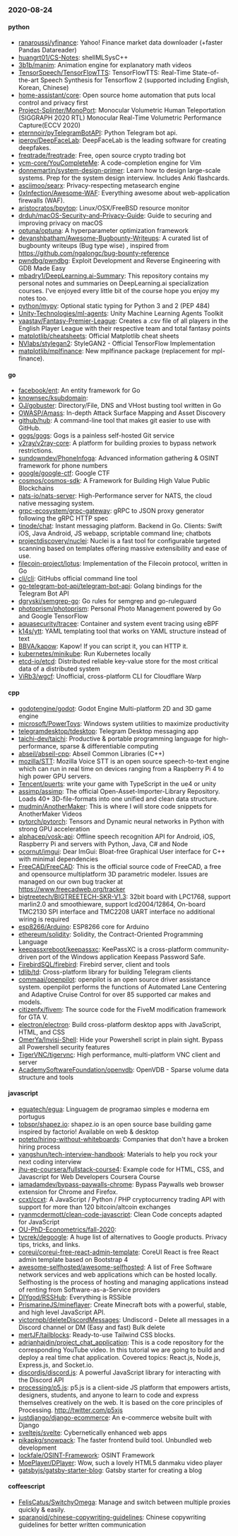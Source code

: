 ### 2020-08-24

#### python
* [ranaroussi/yfinance](https://github.com/ranaroussi/yfinance): Yahoo! Finance market data downloader (+faster Pandas Datareader)
* [huangrt01/CS-Notes](https://github.com/huangrt01/CS-Notes): shellMLSysC++
* [3b1b/manim](https://github.com/3b1b/manim): Animation engine for explanatory math videos
* [TensorSpeech/TensorFlowTTS](https://github.com/TensorSpeech/TensorFlowTTS):  TensorFlowTTS: Real-Time State-of-the-art Speech Synthesis for Tensorflow 2 (supported including English, Korean, Chinese)
* [home-assistant/core](https://github.com/home-assistant/core):  Open source home automation that puts local control and privacy first
* [Project-Splinter/MonoPort](https://github.com/Project-Splinter/MonoPort): Monocular Volumetric Human Teleportation (SIGGRAPH 2020 RTL) Monocular Real-Time Volumetric Performance Capture(ECCV 2020)
* [eternnoir/pyTelegramBotAPI](https://github.com/eternnoir/pyTelegramBotAPI): Python Telegram bot api.
* [iperov/DeepFaceLab](https://github.com/iperov/DeepFaceLab): DeepFaceLab is the leading software for creating deepfakes.
* [freqtrade/freqtrade](https://github.com/freqtrade/freqtrade): Free, open source crypto trading bot
* [ycm-core/YouCompleteMe](https://github.com/ycm-core/YouCompleteMe): A code-completion engine for Vim
* [donnemartin/system-design-primer](https://github.com/donnemartin/system-design-primer): Learn how to design large-scale systems. Prep for the system design interview. Includes Anki flashcards.
* [asciimoo/searx](https://github.com/asciimoo/searx): Privacy-respecting metasearch engine
* [0xInfection/Awesome-WAF](https://github.com/0xInfection/Awesome-WAF):  Everything awesome about web-application firewalls (WAF).
* [aristocratos/bpytop](https://github.com/aristocratos/bpytop): Linux/OSX/FreeBSD resource monitor
* [drduh/macOS-Security-and-Privacy-Guide](https://github.com/drduh/macOS-Security-and-Privacy-Guide): Guide to securing and improving privacy on macOS
* [optuna/optuna](https://github.com/optuna/optuna): A hyperparameter optimization framework
* [devanshbatham/Awesome-Bugbounty-Writeups](https://github.com/devanshbatham/Awesome-Bugbounty-Writeups): A curated list of bugbounty writeups (Bug type wise) , inspired from https://github.com/ngalongc/bug-bounty-reference
* [pwndbg/pwndbg](https://github.com/pwndbg/pwndbg): Exploit Development and Reverse Engineering with GDB Made Easy
* [mbadry1/DeepLearning.ai-Summary](https://github.com/mbadry1/DeepLearning.ai-Summary): This repository contains my personal notes and summaries on DeepLearning.ai specialization courses. I've enjoyed every little bit of the course hope you enjoy my notes too.
* [python/mypy](https://github.com/python/mypy): Optional static typing for Python 3 and 2 (PEP 484)
* [Unity-Technologies/ml-agents](https://github.com/Unity-Technologies/ml-agents): Unity Machine Learning Agents Toolkit
* [vaastav/Fantasy-Premier-League](https://github.com/vaastav/Fantasy-Premier-League): Creates a .csv file of all players in the English Player League with their respective team and total fantasy points
* [matplotlib/cheatsheets](https://github.com/matplotlib/cheatsheets): Official Matplotlib cheat sheets
* [NVlabs/stylegan2](https://github.com/NVlabs/stylegan2): StyleGAN2 - Official TensorFlow Implementation
* [matplotlib/mplfinance](https://github.com/matplotlib/mplfinance): New mplfinance package (replacement for mpl-finance).

#### go
* [facebook/ent](https://github.com/facebook/ent): An entity framework for Go
* [knownsec/ksubdomain](https://github.com/knownsec/ksubdomain): 
* [OJ/gobuster](https://github.com/OJ/gobuster): Directory/File, DNS and VHost busting tool written in Go
* [OWASP/Amass](https://github.com/OWASP/Amass): In-depth Attack Surface Mapping and Asset Discovery
* [github/hub](https://github.com/github/hub): A command-line tool that makes git easier to use with GitHub.
* [gogs/gogs](https://github.com/gogs/gogs): Gogs is a painless self-hosted Git service
* [v2ray/v2ray-core](https://github.com/v2ray/v2ray-core): A platform for building proxies to bypass network restrictions.
* [sundowndev/PhoneInfoga](https://github.com/sundowndev/PhoneInfoga): Advanced information gathering & OSINT framework for phone numbers
* [google/google-ctf](https://github.com/google/google-ctf): Google CTF
* [cosmos/cosmos-sdk](https://github.com/cosmos/cosmos-sdk):  A Framework for Building High Value Public Blockchains 
* [nats-io/nats-server](https://github.com/nats-io/nats-server): High-Performance server for NATS, the cloud native messaging system.
* [grpc-ecosystem/grpc-gateway](https://github.com/grpc-ecosystem/grpc-gateway): gRPC to JSON proxy generator following the gRPC HTTP spec
* [tinode/chat](https://github.com/tinode/chat): Instant messaging platform. Backend in Go. Clients: Swift iOS, Java Android, JS webapp, scriptable command line; chatbots
* [projectdiscovery/nuclei](https://github.com/projectdiscovery/nuclei): Nuclei is a fast tool for configurable targeted scanning based on templates offering massive extensibility and ease of use.
* [filecoin-project/lotus](https://github.com/filecoin-project/lotus): Implementation of the Filecoin protocol, written in Go
* [cli/cli](https://github.com/cli/cli): GitHubs official command line tool
* [go-telegram-bot-api/telegram-bot-api](https://github.com/go-telegram-bot-api/telegram-bot-api): Golang bindings for the Telegram Bot API
* [dgryski/semgrep-go](https://github.com/dgryski/semgrep-go): Go rules for semgrep and go-ruleguard
* [photoprism/photoprism](https://github.com/photoprism/photoprism): Personal Photo Management powered by Go and Google TensorFlow
* [aquasecurity/tracee](https://github.com/aquasecurity/tracee): Container and system event tracing using eBPF
* [k14s/ytt](https://github.com/k14s/ytt): YAML templating tool that works on YAML structure instead of text
* [BBVA/kapow](https://github.com/BBVA/kapow): Kapow! If you can script it, you can HTTP it.
* [kubernetes/minikube](https://github.com/kubernetes/minikube): Run Kubernetes locally
* [etcd-io/etcd](https://github.com/etcd-io/etcd): Distributed reliable key-value store for the most critical data of a distributed system
* [ViRb3/wgcf](https://github.com/ViRb3/wgcf):  Unofficial, cross-platform CLI for Cloudflare Warp

#### cpp
* [godotengine/godot](https://github.com/godotengine/godot): Godot Engine  Multi-platform 2D and 3D game engine
* [microsoft/PowerToys](https://github.com/microsoft/PowerToys): Windows system utilities to maximize productivity
* [telegramdesktop/tdesktop](https://github.com/telegramdesktop/tdesktop): Telegram Desktop messaging app
* [taichi-dev/taichi](https://github.com/taichi-dev/taichi): Productive & portable programming language for high-performance, sparse & differentiable computing
* [abseil/abseil-cpp](https://github.com/abseil/abseil-cpp): Abseil Common Libraries (C++)
* [mozilla/STT](https://github.com/mozilla/STT): Mozilla Voice STT is an open source speech-to-text engine which can run in real time on devices ranging from a Raspberry Pi 4 to high power GPU servers.
* [Tencent/puerts](https://github.com/Tencent/puerts): write your game with TypeScript in the ue4 or unity
* [assimp/assimp](https://github.com/assimp/assimp): The official Open-Asset-Importer-Library Repository. Loads 40+ 3D-file-formats into one unified and clean data structure.
* [mudmin/AnotherMaker](https://github.com/mudmin/AnotherMaker): This is where I will store code snippets for AnotherMaker Videos
* [pytorch/pytorch](https://github.com/pytorch/pytorch): Tensors and Dynamic neural networks in Python with strong GPU acceleration
* [alphacep/vosk-api](https://github.com/alphacep/vosk-api): Offline speech recognition API for Android, iOS, Raspberry Pi and servers with Python, Java, C# and Node
* [ocornut/imgui](https://github.com/ocornut/imgui): Dear ImGui: Bloat-free Graphical User interface for C++ with minimal dependencies
* [FreeCAD/FreeCAD](https://github.com/FreeCAD/FreeCAD): This is the official source code of FreeCAD, a free and opensource multiplatform 3D parametric modeler. Issues are managed on our own bug tracker at https://www.freecadweb.org/tracker
* [bigtreetech/BIGTREETECH-SKR-V1.3](https://github.com/bigtreetech/BIGTREETECH-SKR-V1.3): 32bit board with LPC1768, support marlin2.0 and smoothieware, support lcd2004/12864, On-board TMC2130 SPI interface and TMC2208 UART interface no additional wiring is required
* [esp8266/Arduino](https://github.com/esp8266/Arduino): ESP8266 core for Arduino
* [ethereum/solidity](https://github.com/ethereum/solidity): Solidity, the Contract-Oriented Programming Language
* [keepassxreboot/keepassxc](https://github.com/keepassxreboot/keepassxc): KeePassXC is a cross-platform community-driven port of the Windows application Keepass Password Safe.
* [FirebirdSQL/firebird](https://github.com/FirebirdSQL/firebird): Firebird server, client and tools
* [tdlib/td](https://github.com/tdlib/td): Cross-platform library for building Telegram clients
* [commaai/openpilot](https://github.com/commaai/openpilot): openpilot is an open source driver assistance system. openpilot performs the functions of Automated Lane Centering and Adaptive Cruise Control for over 85 supported car makes and models.
* [citizenfx/fivem](https://github.com/citizenfx/fivem): The source code for the FiveM modification framework for GTA V.
* [electron/electron](https://github.com/electron/electron): Build cross-platform desktop apps with JavaScript, HTML, and CSS
* [OmerYa/Invisi-Shell](https://github.com/OmerYa/Invisi-Shell): Hide your Powershell script in plain sight. Bypass all Powershell security features
* [TigerVNC/tigervnc](https://github.com/TigerVNC/tigervnc): High performance, multi-platform VNC client and server
* [AcademySoftwareFoundation/openvdb](https://github.com/AcademySoftwareFoundation/openvdb): OpenVDB - Sparse volume data structure and tools

#### javascript
* [eguatech/egua](https://github.com/eguatech/egua):  Linguagem de programao simples e moderna em portugus
* [tobspr/shapez.io](https://github.com/tobspr/shapez.io): shapez.io is an open source base building game inspired by factorio! Available on web & desktop
* [poteto/hiring-without-whiteboards](https://github.com/poteto/hiring-without-whiteboards):  Companies that don't have a broken hiring process
* [yangshun/tech-interview-handbook](https://github.com/yangshun/tech-interview-handbook):  Materials to help you rock your next coding interview
* [jhu-ep-coursera/fullstack-course4](https://github.com/jhu-ep-coursera/fullstack-course4): Example code for HTML, CSS, and Javascript for Web Developers Coursera Course
* [iamadamdev/bypass-paywalls-chrome](https://github.com/iamadamdev/bypass-paywalls-chrome): Bypass Paywalls web browser extension for Chrome and Firefox.
* [ccxt/ccxt](https://github.com/ccxt/ccxt): A JavaScript / Python / PHP cryptocurrency trading API with support for more than 120 bitcoin/altcoin exchanges
* [ryanmcdermott/clean-code-javascript](https://github.com/ryanmcdermott/clean-code-javascript):  Clean Code concepts adapted for JavaScript
* [OU-PhD-Econometrics/fall-2020](https://github.com/OU-PhD-Econometrics/fall-2020): 
* [tycrek/degoogle](https://github.com/tycrek/degoogle): A huge list of alternatives to Google products. Privacy tips, tricks, and links.
* [coreui/coreui-free-react-admin-template](https://github.com/coreui/coreui-free-react-admin-template): CoreUI React is free React admin template based on Bootstrap 4
* [awesome-selfhosted/awesome-selfhosted](https://github.com/awesome-selfhosted/awesome-selfhosted): A list of Free Software network services and web applications which can be hosted locally. Selfhosting is the process of hosting and managing applications instead of renting from Software-as-a-Service providers
* [DIYgod/RSSHub](https://github.com/DIYgod/RSSHub):  Everything is RSSible
* [PrismarineJS/mineflayer](https://github.com/PrismarineJS/mineflayer): Create Minecraft bots with a powerful, stable, and high level JavaScript API.
* [victornpb/deleteDiscordMessages](https://github.com/victornpb/deleteDiscordMessages): Undiscord - Delete all messages in a Discord channel or DM (Easy and fast) Bulk delete
* [mertJF/tailblocks](https://github.com/mertJF/tailblocks):  Ready-to-use Tailwind CSS blocks.
* [adrianhajdin/project_chat_application](https://github.com/adrianhajdin/project_chat_application): This is a code repository for the corresponding YouTube video. In this tutorial we are going to build and deploy a real time chat application. Covered topics: React.js, Node.js, Express.js, and Socket.io.
* [discordjs/discord.js](https://github.com/discordjs/discord.js): A powerful JavaScript library for interacting with the Discord API
* [processing/p5.js](https://github.com/processing/p5.js): p5.js is a client-side JS platform that empowers artists, designers, students, and anyone to learn to code and express themselves creatively on the web. It is based on the core principles of Processing. http://twitter.com/p5xjs 
* [justdjango/django-ecommerce](https://github.com/justdjango/django-ecommerce): An e-commerce website built with Django
* [sveltejs/svelte](https://github.com/sveltejs/svelte): Cybernetically enhanced web apps
* [pikapkg/snowpack](https://github.com/pikapkg/snowpack): The faster frontend build tool. Unbundled web development 
* [lockfale/OSINT-Framework](https://github.com/lockfale/OSINT-Framework): OSINT Framework
* [MoePlayer/DPlayer](https://github.com/MoePlayer/DPlayer):  Wow, such a lovely HTML5 danmaku video player
* [gatsbyjs/gatsby-starter-blog](https://github.com/gatsbyjs/gatsby-starter-blog): Gatsby starter for creating a blog

#### coffeescript
* [FelisCatus/SwitchyOmega](https://github.com/FelisCatus/SwitchyOmega): Manage and switch between multiple proxies quickly & easily.
* [sparanoid/chinese-copywriting-guidelines](https://github.com/sparanoid/chinese-copywriting-guidelines): Chinese copywriting guidelines for better written communication
